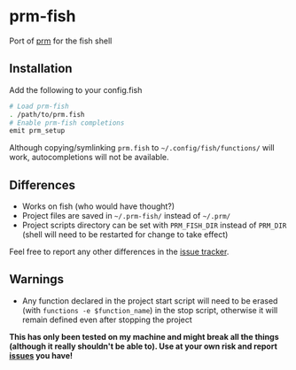 # prm-fish
Port of [prm](https://github.com/eivind88/prm) for the fish shell

## Installation
Add the following to your config.fish
```sh
# Load prm-fish
. /path/to/prm.fish
# Enable prm-fish completions
emit prm_setup
```
Although copying/symlinking ```prm.fish``` to ```~/.config/fish/functions/``` will work, autocompletions will not be available.

## Differences
- Works on fish (who would have thought?)
- Project files are saved in ```~/.prm-fish/``` instead of ```~/.prm/```
- Project scripts directory can be set with ```PRM_FISH_DIR``` instead of ```PRM_DIR``` (shell will need to be restarted for change to take effect)

Feel free to report any other differences in the [issue tracker](../../issues/).

## Warnings
- Any function declared in the project start script will need to be erased (with ```functions -e $function_name```) in the stop script, otherwise it will remain defined even after stopping the project

**This has only been tested on my machine and might break all the things (although it really shouldn't be able to). Use at your own risk and report [issues](../../issues/) you have!**

